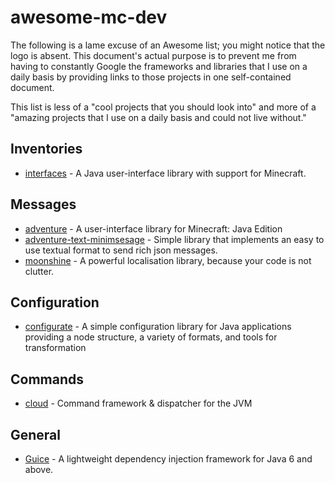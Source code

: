 # awesome-mc-dev

The following is a lame excuse of an Awesome list; you might notice
that the logo is absent. This document's actual purpose is to prevent
me from having to constantly Google the frameworks and libraries that
I use on a daily basis by providing links to those projects in one
self-contained document.

This list is less of a "cool projects that you should look into" and
more of a "amazing projects that I use on a daily basis and could
not live without."

## Inventories

-   [interfaces](https://github.com/Incendo/interfaces) - A Java user-interface library with support for Minecraft.

## Messages

-   [adventure](https://github.com/KyoriPowered/adventure) - A user-interface library for Minecraft: Java Edition
-   [adventure-text-minimsesage](https://github.com/KyoriPowered/adventure-text-minimessage) - Simple library that implements an easy to use textual format to send rich json messages.
-   [moonshine](https://github.com/kyoripowered/moonshine) - A powerful localisation library, because your code is not clutter.

## Configuration

-   [configurate](https://github.com/SpongePowered/Configurate) - A simple configuration library for Java applications providing a node structure, a variety of formats, and tools for transformation

## Commands

-   [cloud](https://github.com/Incendo/cloud) - Command framework & dispatcher for the JVM

## General

-   [Guice](https://github.com/google/guice) - A lightweight dependency injection framework for Java 6 and above.
